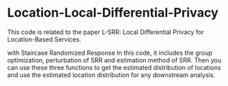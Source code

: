 # Location-Local-Differential-Privacy
This code is related to the paper L-SRR: Local Differential Privacy for Location-Based Services.

with Staircase Randomized Response
In this code, it includes the group optimization, perturbation of SRR and estimation method of SRR.
Then you can use these three functions to get the estimated distribution of locations and use the estimated location distribution for any downstream analysis.
